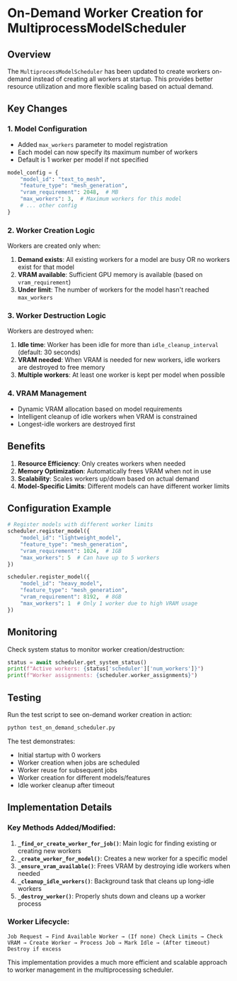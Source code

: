 # On-Demand Worker Creation for MultiprocessModelScheduler

## Overview

The `MultiprocessModelScheduler` has been updated to create workers on-demand instead of creating all workers at startup. This provides better resource utilization and more flexible scaling based on actual demand.

## Key Changes

### 1. Model Configuration
- Added `max_workers` parameter to model registration
- Each model can now specify its maximum number of workers
- Default is 1 worker per model if not specified

```python
model_config = {
    "model_id": "text_to_mesh",
    "feature_type": "mesh_generation", 
    "vram_requirement": 2048,  # MB
    "max_workers": 3,  # Maximum workers for this model
    # ... other config
}
```

### 2. Worker Creation Logic

Workers are created only when:
1. **Demand exists**: All existing workers for a model are busy OR no workers exist for that model
2. **VRAM available**: Sufficient GPU memory is available (based on `vram_requirement`)
3. **Under limit**: The number of workers for the model hasn't reached `max_workers`

### 3. Worker Destruction Logic

Workers are destroyed when:
1. **Idle time**: Worker has been idle for more than `idle_cleanup_interval` (default: 30 seconds)
2. **VRAM needed**: When VRAM is needed for new workers, idle workers are destroyed to free memory
3. **Multiple workers**: At least one worker is kept per model when possible

### 4. VRAM Management

- Dynamic VRAM allocation based on model requirements
- Intelligent cleanup of idle workers when VRAM is constrained
- Longest-idle workers are destroyed first

## Benefits

1. **Resource Efficiency**: Only creates workers when needed
2. **Memory Optimization**: Automatically frees VRAM when not in use
3. **Scalability**: Scales workers up/down based on actual demand
4. **Model-Specific Limits**: Different models can have different worker limits

## Configuration Example

```python
# Register models with different worker limits
scheduler.register_model({
    "model_id": "lightweight_model",
    "feature_type": "mesh_generation",
    "vram_requirement": 1024,  # 1GB
    "max_workers": 5  # Can have up to 5 workers
})

scheduler.register_model({
    "model_id": "heavy_model", 
    "feature_type": "mesh_generation",
    "vram_requirement": 8192,  # 8GB
    "max_workers": 1  # Only 1 worker due to high VRAM usage
})
```

## Monitoring

Check system status to monitor worker creation/destruction:

```python
status = await scheduler.get_system_status()
print(f"Active workers: {status['scheduler']['num_workers']}")
print(f"Worker assignments: {scheduler.worker_assignments}")
```

## Testing

Run the test script to see on-demand worker creation in action:

```bash
python test_on_demand_scheduler.py
```

The test demonstrates:
- Initial startup with 0 workers
- Worker creation when jobs are scheduled
- Worker reuse for subsequent jobs
- Worker creation for different models/features
- Idle worker cleanup after timeout

## Implementation Details

### Key Methods Added/Modified:

1. **`_find_or_create_worker_for_job()`**: Main logic for finding existing or creating new workers
2. **`_create_worker_for_model()`**: Creates a new worker for a specific model
3. **`_ensure_vram_available()`**: Frees VRAM by destroying idle workers when needed
4. **`_cleanup_idle_workers()`**: Background task that cleans up long-idle workers
5. **`_destroy_worker()`**: Properly shuts down and cleans up a worker process

### Worker Lifecycle:

```
Job Request → Find Available Worker → (If none) Check Limits → Check VRAM → Create Worker → Process Job → Mark Idle → (After timeout) Destroy if excess
```

This implementation provides a much more efficient and scalable approach to worker management in the multiprocessing scheduler. 